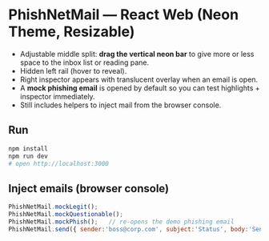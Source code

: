 # PhishNetMail — React Web (Neon Theme, Resizable)

- Adjustable middle split: **drag the vertical neon bar** to give more or less space to the inbox list or reading pane.
- Hidden left rail (hover to reveal).
- Right inspector appears with translucent overlay when an email is open.
- A **mock phishing email** is opened by default so you can test highlights + inspector immediately.
- Still includes helpers to inject mail from the browser console.

## Run
```bash
npm install
npm run dev
# open http://localhost:3000
```

## Inject emails (browser console)
```js
PhishNetMail.mockLegit();
PhishNetMail.mockQuestionable();
PhishNetMail.mockPhish();   // re-opens the demo phishing email
PhishNetMail.send({ sender:'boss@corp.com', subject:'Status', body:'Send the report by EOD', type:'legit' });
```
